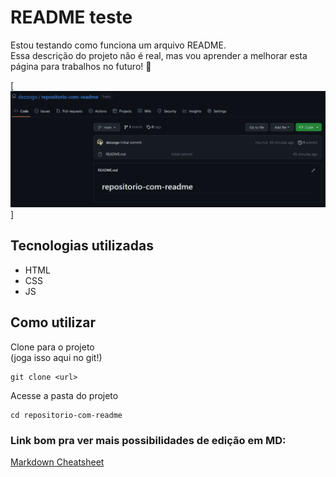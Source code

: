 # README teste
Estou testando como funciona um arquivo README. <br>
Essa descrição do projeto não é real, mas vou aprender a melhorar esta página para trabalhos no futuro! 🧙

[<img src="./repositorio-readme-teste.gif" alt="gif do menu do repositorio">]

## Tecnologias utilizadas
- HTML
- CSS
- JS

## Como utilizar

Clone para o projeto<br>
(joga isso aqui no git!)
```
git clone <url>
```

Acesse a pasta do projeto
```
cd repositorio-com-readme
```

### Link bom pra ver mais possibilidades de edição em MD:<br>
<a href="(https://github.com/adam-p/markdown-here/wiki/Markdown-Cheatsheet)">Markdown Cheatsheet</a>
